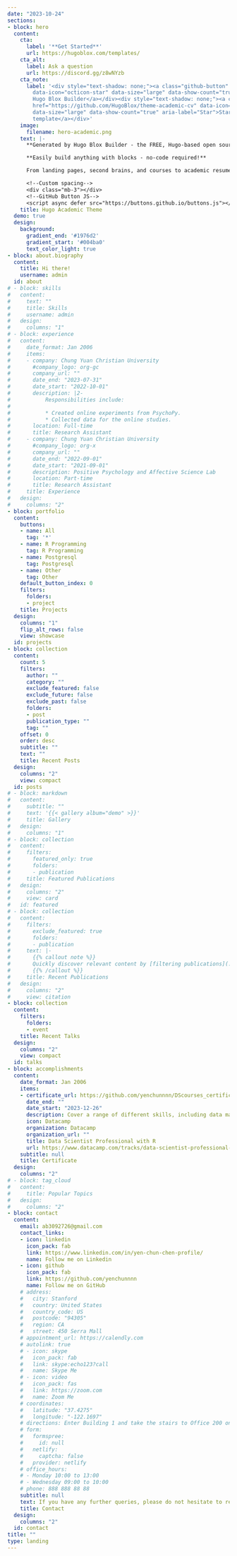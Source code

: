 ```yaml
---
date: "2023-10-24"
sections:
- block: hero
  content:
    cta:
      label: '**Get Started**'
      url: https://hugoblox.com/templates/
    cta_alt:
      label: Ask a question
      url: https://discord.gg/z8wNYzb
    cta_note:
      label: '<div style="text-shadow: none;"><a class="github-button" href="https://github.com/HugoBlox/hugo-blox-builder"
        data-icon="octicon-star" data-size="large" data-show-count="true" aria-label="Star">Star
        Hugo Blox Builder</a></div><div style="text-shadow: none;"><a class="github-button"
        href="https://github.com/HugoBlox/theme-academic-cv" data-icon="octicon-star"
        data-size="large" data-show-count="true" aria-label="Star">Star the Academic
        template</a></div>'
    image:
      filename: hero-academic.png
    text: |-
      **Generated by Hugo Blox Builder - the FREE, Hugo-based open source website builder trusted by 500,000+ sites.**

      **Easily build anything with blocks - no-code required!**

      From landing pages, second brains, and courses to academic resumés, conferences, and tech blogs.

      <!--Custom spacing-->
      <div class="mb-3"></div>
      <!--GitHub Button JS-->
      <script async defer src="https://buttons.github.io/buttons.js"></script>
    title: Hugo Academic Theme
  demo: true
  design:
    background:
      gradient_end: '#1976d2'
      gradient_start: '#004ba0'
      text_color_light: true
- block: about.biography
  content:
    title: Hi there!
    username: admin
  id: about
# - block: skills
#   content:
#     text: ""
#     title: Skills
#     username: admin
#   design:
#     columns: "1"
# - block: experience
#   content:
#     date_format: Jan 2006
#     items:
#     - company: Chung Yuan Christian University
#       #company_logo: org-gc
#       company_url: ""
#       date_end: "2023-07-31"
#       date_start: "2022-10-01"
#       description: |2-
#           Responsibilities include:
# 
#           * Created online experiments from PsychoPy.
#           * Collected data for the online studies.
#       location: Full-time
#       title: Research Assistant
#     - company: Chung Yuan Christian University
#       #company_logo: org-x
#       company_url: ""
#       date_end: "2022-09-01"
#       date_start: "2021-09-01"
#       description: Positive Psychology and Affective Science Lab
#       location: Part-time
#       title: Research Assistant
#     title: Experience
#   design:
#     columns: "2"
- block: portfolio
  content:
    buttons:
    - name: All
      tag: '*'
    - name: R Programming
      tag: R Programming
    - name: Postgresql
      tag: Postgresql
    - name: Other
      tag: Other
    default_button_index: 0
    filters:
      folders:
      - project
    title: Projects
  design:
    columns: "1"
    flip_alt_rows: false
    view: showcase
  id: projects
- block: collection
  content:
    count: 5
    filters:
      author: ""
      category: ""
      exclude_featured: false
      exclude_future: false
      exclude_past: false
      folders:
      - post
      publication_type: ""
      tag: ""
    offset: 0
    order: desc
    subtitle: ""
    text: ""
    title: Recent Posts
  design:
    columns: "2"
    view: compact
  id: posts
# - block: markdown
#   content:
#     subtitle: ""
#     text: '{{< gallery album="demo" >}}'
#     title: Gallery
#   design:
#     columns: "1"
# - block: collection
#   content:
#     filters:
#       featured_only: true
#       folders:
#       - publication
#     title: Featured Publications
#   design:
#     columns: "2"
#     view: card
#   id: featured
# - block: collection
#   content:
#     filters:
#       exclude_featured: true
#       folders:
#       - publication
#     text: |-
#       {{% callout note %}}
#       Quickly discover relevant content by [filtering publications](./publication/).
#       {{% /callout %}}
#     title: Recent Publications
#   design:
#     columns: "2"
#     view: citation
- block: collection
  content:
    filters:
      folders:
      - event
    title: Recent Talks
  design:
    columns: "2"
    view: compact
  id: talks
- block: accomplishments
  content:
    date_format: Jan 2006
    items:
    - certificate_url: https://github.com/yenchunnnn/DScourses_certifications
      date_end: ""
      date_start: "2023-12-26"
      description: Cover a range of different skills, including data manipulation, visualization, analysis, and modeling. Also gain an understanding of SQL and Git for data science projects.
      icon: Datacamp
      organization: Datacamp
      organization_url: ""
      title: Data Scientist Professional with R
      url: https://www.datacamp.com/tracks/data-scientist-professional-with-r
    subtitle: null
    title: Certificate
  design:
    columns: "2"
# - block: tag_cloud
#   content:
#     title: Popular Topics
#   design:
#     columns: "2"
- block: contact
  content:
    email: ab3092726@gmail.com
    contact_links:
    - icon: linkedin
      icon_pack: fab
      link: https://www.linkedin.com/in/yen-chun-chen-profile/
      name: Follow me on Linkedin
    - icon: github
      icon_pack: fab
      link: https://github.com/yenchunnnn
      name: Follow me on GitHub
    # address:
    #   city: Stanford
    #   country: United States
    #   country_code: US
    #   postcode: "94305"
    #   region: CA
    #   street: 450 Serra Mall
    # appointment_url: https://calendly.com
    # autolink: true
    # - icon: skype
    #   icon_pack: fab
    #   link: skype:echo123?call
    #   name: Skype Me
    # - icon: video
    #   icon_pack: fas
    #   link: https://zoom.com
    #   name: Zoom Me
    # coordinates:
    #   latitude: "37.4275"
    #   longitude: "-122.1697"
    # directions: Enter Building 1 and take the stairs to Office 200 on Floor 2
    # form:
    #   formspree:
    #     id: null
    #   netlify:
    #     captcha: false
    #   provider: netlify
    # office_hours:
    # - Monday 10:00 to 13:00
    # - Wednesday 09:00 to 10:00
    # phone: 888 888 88 88
    subtitle: null
    text: If you have any further queries, please do not hesitate to reach out to me!
    title: Contact
  design:
    columns: "2"
  id: contact
title: ""
type: landing
---
```

